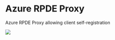 # Azure RPDE Proxy
Azure RPDE Proxy allowing client self-registration

<a href="https://azuredeploy.net/" target="_blank">
    <img src="http://azuredeploy.net/deploybutton.png"/>
</a>